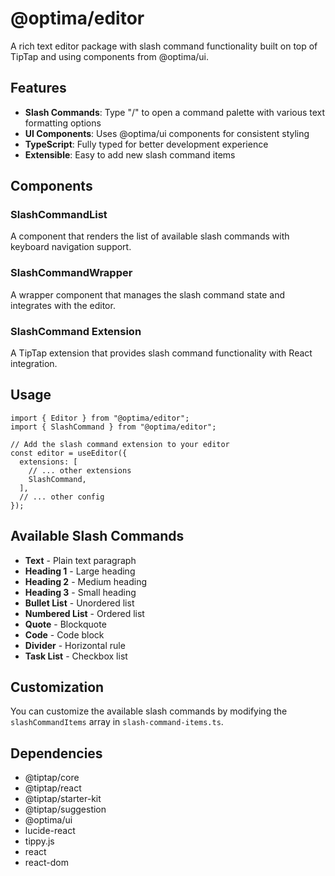 # @optima/editor

A rich text editor package with slash command functionality built on top of TipTap and using components from @optima/ui.

## Features

- **Slash Commands**: Type "/" to open a command palette with various text formatting options
- **UI Components**: Uses @optima/ui components for consistent styling
- **TypeScript**: Fully typed for better development experience
- **Extensible**: Easy to add new slash command items

## Components

### SlashCommandList
A component that renders the list of available slash commands with keyboard navigation support.

### SlashCommandWrapper  
A wrapper component that manages the slash command state and integrates with the editor.

### SlashCommand Extension
A TipTap extension that provides slash command functionality with React integration.

## Usage

```tsx
import { Editor } from "@optima/editor";
import { SlashCommand } from "@optima/editor";

// Add the slash command extension to your editor
const editor = useEditor({
  extensions: [
    // ... other extensions
    SlashCommand,
  ],
  // ... other config
});
```

## Available Slash Commands

- **Text** - Plain text paragraph
- **Heading 1** - Large heading  
- **Heading 2** - Medium heading
- **Heading 3** - Small heading
- **Bullet List** - Unordered list
- **Numbered List** - Ordered list
- **Quote** - Blockquote
- **Code** - Code block
- **Divider** - Horizontal rule
- **Task List** - Checkbox list

## Customization

You can customize the available slash commands by modifying the `slashCommandItems` array in `slash-command-items.ts`.

## Dependencies

- @tiptap/core
- @tiptap/react
- @tiptap/starter-kit
- @tiptap/suggestion
- @optima/ui
- lucide-react
- tippy.js
- react
- react-dom
